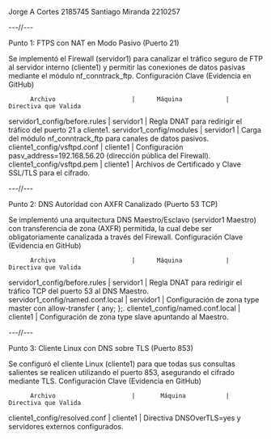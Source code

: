 Jorge A Cortes 2185745
Santiago Miranda 2210257

---//---

Punto 1: FTPS con NAT en Modo Pasivo (Puerto 21)

Se implementó el Firewall (servidor1) para canalizar el tráfico seguro de FTP al servidor interno (cliente1) y permitir las conexiones de datos pasivas mediante el módulo nf_conntrack_ftp.
Configuración Clave (Evidencia en GitHub)

          Archivo	                  |      Máquina	        |  Directiva que Valida
servidor1_config/before.rules	      |      servidor1	      |  Regla DNAT para redirigir el tráfico del puerto 21 a cliente1.
servidor1_config/modules	          |      servidor1	      |  Carga del módulo nf_conntrack_ftp para canales de datos pasivos.
cliente1_config/vsftpd.conf	        |      cliente1	        |  Configuración pasv_address=192.168.56.20 (dirección pública del Firewall).
cliente1_config/vsftpd.pem	        |      cliente1	        |  Archivos de Certificado y Clave SSL/TLS para el cifrado.

---//---

Punto 2: DNS Autoridad con AXFR Canalizado (Puerto 53 TCP)

Se implementó una arquitectura DNS Maestro/Esclavo (servidor1 Maestro) con transferencia de zona (AXFR) permitida, la cual debe ser obligatoriamente canalizada a través del Firewall.
Configuración Clave (Evidencia en GitHub)

          Archivo	                  |      Máquina	        |  Directiva que Valida
servidor1_config/before.rules	      |      servidor1	      |  Regla DNAT para redirigir el tráfico TCP del puerto 53 al DNS Maestro.
servidor1_config/named.conf.local	  |      servidor1	      |  Configuración de zona type master con allow-transfer { any; };.
cliente1_config/named.conf.local	  |      cliente1	        |  Configuración de zona type slave apuntando al Maestro.

---//---

Punto 3: Cliente Linux con DNS sobre TLS (Puerto 853)

Se configuró el cliente Linux (cliente1) para que todas sus consultas salientes se realicen utilizando el puerto 853, asegurando el cifrado mediante TLS.
Configuración Clave (Evidencia en GitHub)

          Archivo	                  |       Máquina	        |  Directiva que Valida
cliente1_config/resolved.conf	      |       cliente1	      |  Directiva DNSOverTLS=yes y servidores externos configurados.
